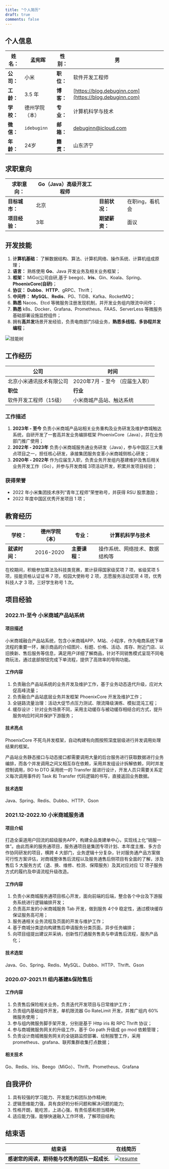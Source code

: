 ```yaml
---
title: "个人简历"
draft: true
comments: false
---
```


## 个人信息

| **姓名：** | 孟宪晖         | **性别：** | 男                                                     |
| ---------- | -------------- | ---------- | ------------------------------------------------------ |
| **公司：** | 小米           | **职位：** | 软件开发工程师                                         |
| **工龄：** | 3.5 年         | **博客：** | [https://blog.debuginn.com](https://blog.debuginn.com) |
| **学校：** | 德州学院（本） | **专业：** | 计算机科学与技术                                       |
| **微信：** | `idebuginn`    | **邮箱：** | debuginn@icloud.com                                    |
| **年龄：** | 24岁           | **籍贯：** | 山东济宁                                               |


## 求职意向

| **求职意向：** | Go（Java）高级开发工程师 |                |                 |
| -------------- | ------------------------ | -------------- | --------------- |
| **目标城市：** | 北京                     | **目前状况：** | 在职ing，看机会 |
| **项目经验：** | 3年                      | **期望薪资：** | 面议            |

## 开发技能

1. **计算机基础：** 了解数据结构、算法、计算机网络、操作系统、计算机组成原理；
2. **语言：** 熟练使用 **Go**、Java 开发业务及相关业务框架；
3. **框架：** MiGo(公司自研,基于 beego)、**Iris**、Gin、Koala、Spring、**PhoenixCore(自研)**；
4. **协议：** **Dubbo**、**HTTP**、gRPC、Thrift；
5. **中间件：** **MySQL**、**Redis**、PG、TiDB、Kafka、RocketMQ；
6. **熟悉** Nacos、Etcd 等微服务注册发现机制，并开发业务组内限流中间件；
7. **熟悉** k8s、Docker、Grafana、Prometheus、FAAS、ServerLess 等微服务基础部署设施监控组件；
8. 拥有**高并发**场景开发经验，负责电商部门S级业务，**熟悉多线程、多协程并发编程**；

![技能树](https://skillicons.dev/icons?i=go,java,spring,maven,mysql,postgres,redis,mongodb,linux,bash,docker,kubernetes,grafana,prometheus,nginx,git,vim,idea,vscode,md,postman,stackoverflow&theme=light)

## 工作经历

| 公司                     | 时间                            |
| ------------------------ | ------------------------------- |
| 北京小米通讯技术有限公司 | 2020年7月 - 至今 （应届生入职） |
| **职位**                 | **行业**                        |
| 软件开发工程师（15级）   | 小米商城产品站、触达系统        |

### 工作描述

1. **2023年 - 至今** 负责小米商城产品站相关业务重构及业务研发及维护商城触达系统，自研开发了一套高并发业务编排框架 PhoenixCore（Java），并在业务部门推广使用；
2. **2022年 - 2023年** 负责小米商城服务通业务研发（Java），参与中国区三大重点项目之一，担任核心研发，承接集团服务变革小米商城侧核心研发；
3. **2020年 - 2022年** 作为应届生入职，负责业务开发组内基建维护及售后相关业务开发工作（Go），并参与开发商城 3项活动开发，积累并发项目经验；

### 获得荣誉

- 2022 年小米集团技术序列“青年工程师”荣誉称号，并获得 RSU 股票激励；
- 2022 年度中国区优秀开发项目 1 项；

## 教育经历

| **学校：**     | 德州学院（本） | **专业：**     | 计算机科学与技术               |
| -------------- | -------------- | -------------- | ------------------------------ |
| **就读时间：** | 2016-2020      | **主要课程：** | 操作系统、网络技术、数据结构等 |

在校期间，积极参加算法及科技类竞赛，累计获得国家级奖项 7 项，省级奖项 5 项，技能资格认证证书 7 项，校园大使称号 2 项，志愿服务活动奖项 4 项，优秀科技人才 3 项，三好学生称号 1 次。

## 项目经验

### 2022.11-至今 小米商城产品站系统

#### 项目描述

小米商城融合产品站系统，包含小米商城APP、M站、小程序，作为电商系统下单流程的重要一环，展示商品的介绍图片、标题、价格、活动、库存、附近门店、以旧换新、售后服务等信息，满足用户详细了解商品，针对不同销售模式呈现不同电商玩法，通过底部按钮完成下单流程，提供了高效率的导购功能。 

#### 工作内容

1. 负责融合产品站系统的业务开发及维护工作，基于业务动态迭代升级，应对大促高峰流量；
2. 负责融合产品站底层业务并发框架 PhoenixCore 开发及维护工作；
3. 全链路流量治理：活动大促节点压力测试、限流降级演练、模拟混沌工程；
4. 缓存设计：针对业务场景不同，采用主动缓存与被动缓存相结合的方式，提升服务响应时间并保护下游服务；

#### 技术亮点

PhoenixCore 不死鸟并发框架，自动构建有向图按照深度层级进行并发调用处理结果的框架。

产品站业务静态接口与动态接口都需要调用大量的后台服务进行获取数据进行业务编排，而各个并发调用之间又相互存在依赖，采用并发组设计拆解依赖，同时并发控制调用，BO
to DTO 采用统一的 Transfer 层进行设计，开发人员只需要关系定义每次调用事件的 Task 和 Transfer 代码逻辑的书写，直接返回业务数据。

#### 技术选型

Java、Spring、Redis、Dubbo、HTTP、Gson

### 2021.12-2022.10 小米商城服务通

#### 项目介绍

打造全渠道用户回流的超级服务APP，构建全品类建单中心，实现线上化“销服一体”。由此而来的服务通项目，服务通项目是集团专项计划、本年度主推、多方合作协同研发的项目，横跨 4 大部门，业务逻辑十分复杂，针对服务通产品方案做可行性方案评估，对商城整体售后流程以及服务通售后侧项目有全面的了解，涉及售后 5 大服务方式（退、换、维修、检测、保障服务）及其对应对应 12 项子服务方式的履约及申请流程升级改造。

#### 工作内容

1. 负责小米商城服务通项目核心开发，面向前端的后端，整合各个中台及下游服务系统进行逻辑编排开发；
2. 负责高并发的小米商城服务 Tab 开发，做到服务 4个9 稳定性，通过模块缓存保证服务高可用；
3. 服务通相关业务流程及页面的开发与维护工作；
4. 基于商城分类逆向构建售后申请服务分类页面，异步任务编排；
5. 向项目组提出建议并采纳，创新性打通服务售卖与申请售后流程，服务产品化；

#### 技术选型

Java、Go、Spring、Redis、MySQL、Dubbo、HTTP、Thrift、Gson

### 2020.07-2021.11 组内基建&保险售后

#### 工作内容

1. 负责售后保险相关业务，负责迭代开发项目与日常维护工作；
2. 负责组内基础组件开发，单机限流器 Go RateLimit 开发，并推广组内 60% 微服务使用；
3. 参与组内微服务脚手架开发，分别是基于 Http iris 和 RPC Thrift 协议；
4. 参与商城微服务网关的升级工作，基于 Go path 升级成 go mod 依赖管理；
5. 负责设计商城微服务网关的全链路监控部署、绘制报警工作，采用 prometheus、grafana、联邦集群收集打点数据；

#### 相关技术

Go、Redis、Iris、Beego（MiGo）、Thrift、Prometheus、Grafana

## 自我评价

1. 具有较强的学习能力、开发能力和团队协作精神;
2. 逻辑思维能力强，具有良好的分析问题和解决问题的能力;
3. 性格开朗，能吃苦，上进心强，有责任感和担当精神;
4. 适应能力强，能够快速融入工作环境，了解项目结构;


## 结束语

| 结束语                                        | 在线简历                                                                                                                 |
| --------------------------------------------- | ------------------------------------------------------------------------------------------------------------------------ |
| **感谢您的阅读，期待能与优秀的团队一起成长.** | [![resume](https://cdn.jsdelivr.net/gh/debuginn/image@main/img/202307221311385.png) ](https://blog.debuginn.com/resume/) |